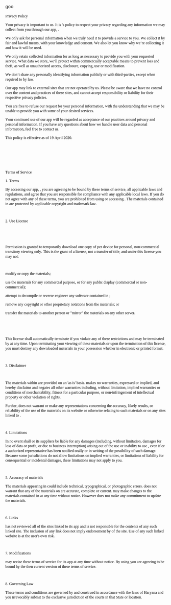 <html>goo
<head>
  <meta http-equiv="Content-Type" content="text/html; charset=utf-8">
  <meta http-equiv="Content-Style-Type" content="text/css">
  <title>Yes 300 tnc</title>
  <meta name="Generator" content="Cocoa HTML Writer">
  <meta name="CocoaVersion" content="1894.4">
  <style type="text/css">
    p.p1 {margin: 0.0px 0.0px 0.0px 0.0px; font: 12.0px Times; color: #000000; -webkit-text-stroke: #000000}
    p.p2 {margin: 0.0px 0.0px 12.0px 0.0px; font: 12.0px Times; color: #000000; -webkit-text-stroke: #000000}
    span.s1 {font-kerning: none}
  </style>
  
  <script>
  var product_name = decodeURI(window.location.search)
  .replace('?', '')
  .split('&')
  .map(param => param.split('='))
  .reduce((values, [ key, value ]) => {
    values[ key ] = value
    return values
  }, {}).product;
 
  document.getElementsByClassName("product_name").innerHTML = product_name;
  </script>
</head>
<body>
<p class="p1"><span class="s1">           </span></p>
<p class="p2"><span class="s1">Privacy Policy</span></p>
<p class="p2"><span class="s1">Your privacy is important to us. It is <span class="product_name"/>'s policy to respect your privacy regarding any information we may collect from you through our app, <span class="product_name"/>.</span></p>
<p class="p2"><span class="s1">We only ask for personal information when we truly need it to provide a service to you. We collect it by fair and lawful means, with your knowledge and consent. We also let you know why we’re collecting it and how it will be used.</span></p>
<p class="p2"><span class="s1">We only retain collected information for as long as necessary to provide you with your requested service. What data we store, we’ll protect within commercially acceptable means to prevent loss and theft, as well as unauthorized access, disclosure, copying, use or modification.</span></p>
<p class="p2"><span class="s1">We don’t share any personally identifying information publicly or with third-parties, except when required to by law.</span></p>
<p class="p2"><span class="s1">Our app may link to external sites that are not operated by us. Please be aware that we have no control over the content and practices of these sites, and cannot accept responsibility or liability for their respective privacy policies.</span></p>
<p class="p2"><span class="s1">You are free to refuse our request for your personal information, with the understanding that we may be unable to provide you with some of your desired services.</span></p>
<p class="p2"><span class="s1">Your continued use of our app will be regarded as acceptance of our practices around privacy and personal information. If you have any questions about how we handle user data and personal information, feel free to contact us.</span></p>
<p class="p2"><span class="s1">This policy is effective as of 19 April 2020.</span></p>
<p class="p2"><span class="s1"><br>
</span></p>
<p class="p2"><span class="s1"><br>
</span></p>
<p class="p2"><span class="s1"><br>
</span></p>
<p class="p2"><span class="s1"><span class="product_name"/> Terms of Service</span></p>
<p class="p2"><span class="s1">1. Terms</span></p>
<p class="p2"><span class="s1">By accessing our app, <span class="product_name"/>, you are agreeing to be bound by these terms of service, all applicable laws and regulations, and agree that you are responsible for compliance with any applicable local laws. If you do not agree with any of these terms, you are prohibited from using or accessing <span class="product_name"/>. The materials contained in <span class="product_name"/> are protected by applicable copyright and trademark law.</span></p>
<p class="p2"><span class="s1"><br>
</span></p>
<p class="p2"><span class="s1">2. Use License</span></p>
<p class="p2"><span class="s1"><br>
</span></p>
<p class="p2"><span class="s1"><br>
</span></p>
<p class="p2"><span class="s1">Permission is granted to temporarily download one copy of <span class="product_name"/> per device for personal, non-commercial transitory viewing only. This is the grant of a license, not a transfer of title, and under this license you may not:</span></p>
<p class="p2"><span class="s1"><br>
</span></p>
<p class="p2"><span class="s1">modify or copy the materials;</span></p>
<p class="p2"><span class="s1">use the materials for any commercial purpose, or for any public display (commercial or non-commercial);</span></p>
<p class="p2"><span class="s1">attempt to decompile or reverse engineer any software contained in <span class="product_name"/>;</span></p>
<p class="p2"><span class="s1">remove any copyright or other proprietary notations from the materials; or</span></p>
<p class="p2"><span class="s1">transfer the materials to another person or "mirror" the materials on any other server.</span></p>
<p class="p2"><span class="s1"><br>
</span></p>
<p class="p2"><span class="s1"><br>
</span></p>
<p class="p2"><span class="s1">This license shall automatically terminate if you violate any of these restrictions and may be terminated by <span class="product_name"/> at any time. Upon terminating your viewing of these materials or upon the termination of this license, you must destroy any downloaded materials in your possession whether in electronic or printed format.</span></p>
<p class="p2"><span class="s1"><br>
</span></p>
<p class="p2"><span class="s1">3. Disclaimer</span></p>
<p class="p2"><span class="s1"><br>
</span></p>
<p class="p2"><span class="s1">The materials within <span class="product_name"/> are provided on an 'as is' basis. <span class="product_name"/> makes no warranties, expressed or implied, and hereby disclaims and negates all other warranties including, without limitation, implied warranties or conditions of merchantability, fitness for a particular purpose, or non-infringement of intellectual property or other violation of rights.</span></p>
<p class="p2"><span class="s1">Further, <span class="product_name"/> does not warrant or make any representations concerning the accuracy, likely results, or reliability of the use of the materials on its website or otherwise relating to such materials or on any sites linked to <span class="product_name"/>.</span></p>
<p class="p2"><span class="s1"><br>
</span></p>
<p class="p2"><span class="s1">4. Limitations</span></p>
<p class="p2"><span class="s1">In no event shall <span class="product_name"/> or its suppliers be liable for any damages (including, without limitation, damages for loss of data or profit, or due to business interruption) arising out of the use or inability to use <span class="product_name"/>, even if <span class="product_name"/> or a <span class="product_name"/> authorized representative has been notified orally or in writing of the possibility of such damage. Because some jurisdictions do not allow limitations on implied warranties, or limitations of liability for consequential or incidental damages, these limitations may not apply to you.</span></p>
<p class="p2"><span class="s1"><br>
</span></p>
<p class="p2"><span class="s1">5. Accuracy of materials</span></p>
<p class="p2"><span class="s1">The materials appearing in <span class="product_name"/> could include technical, typographical, or photographic errors. <span class="product_name"/> does not warrant that any of the materials on <span class="product_name"/> are accurate, complete or current. <span class="product_name"/> may make changes to the materials contained in <span class="product_name"/> at any time without notice. However <span class="product_name"/> does not make any commitment to update the materials.</span></p>
<p class="p2"><span class="s1"><br>
</span></p>
<p class="p2"><span class="s1">6. Links</span></p>
<p class="p2"><span class="s1"><span class="product_name"/> has not reviewed all of the sites linked to its app and is not responsible for the contents of any such linked site. The inclusion of any link does not imply endorsement by <span class="product_name"/> of the site. Use of any such linked website is at the user's own risk.</span></p>
<p class="p2"><span class="s1"><br>
</span></p>
<p class="p2"><span class="s1">7. Modifications</span></p>
<p class="p2"><span class="s1"><span class="product_name"/> may revise these terms of service for its app at any time without notice. By using <span class="product_name"/> you are agreeing to be bound by the then current version of these terms of service.</span></p>
<p class="p2"><span class="s1"><br>
</span></p>
<p class="p2"><span class="s1">8. Governing Law</span></p>
<p class="p2"><span class="s1">These terms and conditions are governed by and construed in accordance with the laws of Haryana and you irrevocably submit to the exclusive jurisdiction of the courts in that State or location.</span></p>
</body>
</html>
